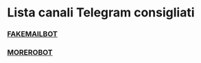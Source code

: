 # Lista canali Telegram consigliati
### [FAKEMAILBOT](https://telegram.me/fakemailbot)
### [MOREROBOT](https://t.me/MoreRobot)
